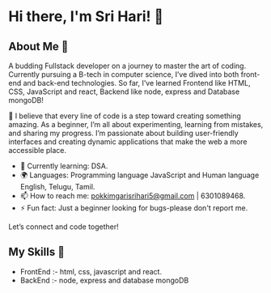 # Hi there, I'm Sri Hari! 👋



## About Me 🚀

A budding Fullstack developer on a journey to master the art of coding. Currently pursuing a B-tech in computer science, I’ve dived into both front-end and back-end technologies. So far, I’ve learned Frontend like HTML, CSS, JavaScript and react, Backend like node, express and Database mongoDB!

🚀 I believe that every line of code is a step toward creating something amazing. As a beginner, I’m all about experimenting, learning from mistakes, and sharing my progress. I’m passionate about building user-friendly interfaces and creating dynamic applications that make the web a more accessible place.

- 🌱 Currently learning: DSA.
- 🌍 Languages: Programming language JavaScript and Human language English, Telugu, Tamil.
- 📫 How to reach me: pokkimgarisrihari5@gmail.com | 6301089468.
- ⚡ Fun fact: Just a beginner looking for bugs-please don't report me. 

Let’s connect and code together!

## My Skills 🧠
- FrontEnd :- html, css, javascript and react.
- BackEnd  :- node, express and database mongoDB


